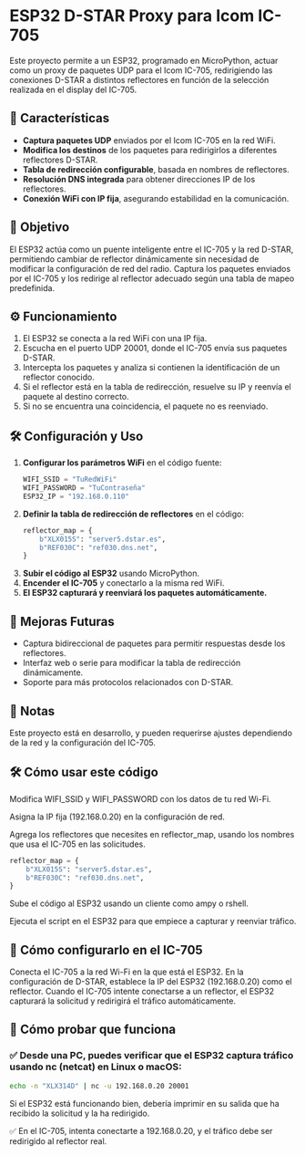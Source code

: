 # ESP32 D-STAR Proxy para Icom IC-705

Este proyecto permite a un ESP32, programado en MicroPython, actuar como un proxy de paquetes UDP para el Icom IC-705, redirigiendo las conexiones D-STAR a distintos reflectores en función de la selección realizada en el display del IC-705.

## 📌 Características
- **Captura paquetes UDP** enviados por el Icom IC-705 en la red WiFi.
- **Modifica los destinos** de los paquetes para redirigirlos a diferentes reflectores D-STAR.
- **Tabla de redirección configurable**, basada en nombres de reflectores.
- **Resolución DNS integrada** para obtener direcciones IP de los reflectores.
- **Conexión WiFi con IP fija**, asegurando estabilidad en la comunicación.

## 🎯 Objetivo
El ESP32 actúa como un puente inteligente entre el IC-705 y la red D-STAR, permitiendo cambiar de reflector dinámicamente sin necesidad de modificar la configuración de red del radio. Captura los paquetes enviados por el IC-705 y los redirige al reflector adecuado según una tabla de mapeo predefinida.

## ⚙️ Funcionamiento
1. El ESP32 se conecta a la red WiFi con una IP fija.
2. Escucha en el puerto UDP 20001, donde el IC-705 envía sus paquetes D-STAR.
3. Intercepta los paquetes y analiza si contienen la identificación de un reflector conocido.
4. Si el reflector está en la tabla de redirección, resuelve su IP y reenvía el paquete al destino correcto.
5. Si no se encuentra una coincidencia, el paquete no es reenviado.

## 🛠️ Configuración y Uso
1. **Configurar los parámetros WiFi** en el código fuente:
   ```python
   WIFI_SSID = "TuRedWiFi"
   WIFI_PASSWORD = "TuContraseña"
   ESP32_IP = "192.168.0.110"
   ```
2. **Definir la tabla de redirección de reflectores** en el código:
   ```python
   reflector_map = {
       b"XLX015S": "server5.dstar.es",
       b"REF030C": "ref030.dns.net",
   }
   ```
3. **Subir el código al ESP32** usando MicroPython.
4. **Encender el IC-705** y conectarlo a la misma red WiFi.
5. **El ESP32 capturará y reenviará los paquetes automáticamente.**

## 🚀 Mejoras Futuras
- Captura bidireccional de paquetes para permitir respuestas desde los reflectores.
- Interfaz web o serie para modificar la tabla de redirección dinámicamente.
- Soporte para más protocolos relacionados con D-STAR.

## 📝 Notas
Este proyecto está en desarrollo, y pueden requerirse ajustes dependiendo de la red y la configuración del IC-705.

## 🛠️ Cómo usar este código
Modifica WIFI_SSID y WIFI_PASSWORD con los datos de tu red Wi-Fi.

Asigna la IP fija (192.168.0.20) en la configuración de red.

Agrega los reflectores que necesites en reflector_map, usando los nombres que usa el IC-705 en las solicitudes.
``` python
reflector_map = {
    b"XLX015S": "server5.dstar.es",
    b"REF030C": "ref030.dns.net",
}
```
Sube el código al ESP32 usando un cliente como ampy o rshell.

Ejecuta el script en el ESP32 para que empiece a capturar y reenviar tráfico.
## 📡 Cómo configurarlo en el IC-705
Conecta el IC-705 a la red Wi-Fi en la que está el ESP32.
En la configuración de D-STAR, establece la IP del ESP32 (192.168.0.20) como el reflector.
Cuando el IC-705 intente conectarse a un reflector, el ESP32 capturará la solicitud y redirigirá el tráfico automáticamente.
## 🔎 Cómo probar que funciona
### ✅ Desde una PC, puedes verificar que el ESP32 captura tráfico usando nc (netcat) en Linux o macOS:
``` bash
echo -n "XLX314D" | nc -u 192.168.0.20 20001
```
Si el ESP32 está funcionando bien, debería imprimir en su salida que ha recibido la solicitud y la ha redirigido.

✅ En el IC-705, intenta conectarte a 192.168.0.20, y el tráfico debe ser redirigido al reflector real.
